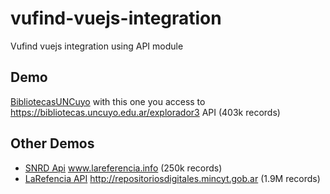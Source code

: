 # vufind-vuejs-integration
Vufind vuejs integration using API module
## Demo
[BibliotecasUNCuyo](https://revistasaa.net/vufind-vuejs/index.html) with this one you access to https://bibliotecas.uncuyo.edu.ar/explorador3 API (403k records)

## Other Demos
- [SNRD Api](http://bdigital.uncu.edu.ar/test/index-lareferencia.html)  www.lareferencia.info (250k records)
- [LaRefencia API](http://bdigital.uncu.edu.ar/test/index-snrd.html)  http://repositoriosdigitales.mincyt.gob.ar (1.9M records)

